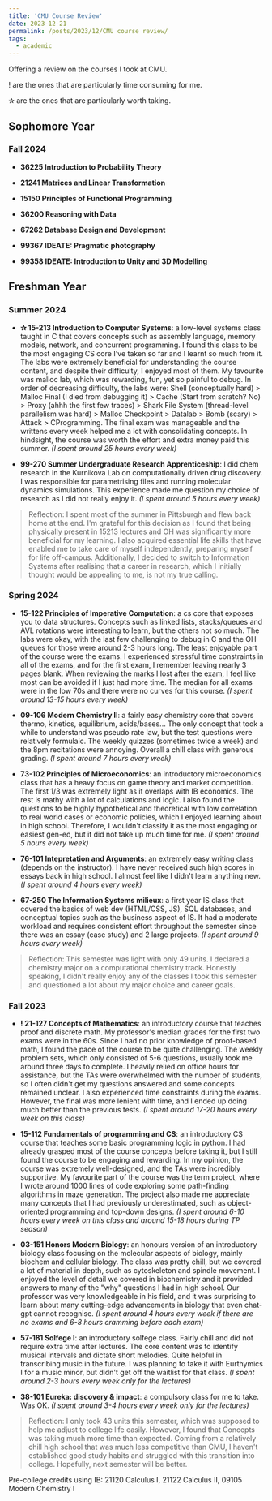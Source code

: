 ```yaml
---
title: 'CMU Course Review'
date: 2023-12-21
permalink: /posts/2023/12/CMU course review/
tags:
  - academic
---
```

Offering a review on the courses I took at CMU.

! are the ones that are particularly time consuming for me.

✰ are the ones that are particularly worth taking.

## Sophomore Year

### Fall 2024 

- **36225 Introduction to Probability Theory**

- **21241 Matrices and Linear Transformation**

- **15150 Principles of Functional Programming** 

- **36200 Reasoning with Data**

- **67262 Database Design and Development** 

- **99367 IDEATE: Pragmatic photography** 

- **99358 IDEATE: Introduction to Unity and 3D Modelling**


## Freshman Year

### Summer 2024

* **✰ 15-213 Introduction to Computer Systems**: a low-level systems class taught in C that covers concepts such as assembly language, memory models, network, and concurrent programming.  I found this class to be the most engaging CS core I've taken so far and I learnt so much from it. The labs were extremely beneficial for understanding the course content, and despite their difficulty, I enjoyed most of them. My favourite was malloc lab, which was rewarding, fun, yet so painful to debug. In order of decreasing difficulty, the labs were: Shell (conceptually hard) > Malloc Final (I died from debugging it) > Cache (Start from scratch? No) > Proxy (ahhh the first few traces) > Shark File System (thread-level parallelism was hard) > Malloc Checkpoint > Datalab > Bomb (scary) > Attack > CProgramming. The final exam was manageable and the writtens every week helped me a lot with consolidating concepts. In hindsight, the course was worth the effort and extra money paid this summer. _(I spent around 25 hours every week)_ 

- **99-270 Summer Undergraduate Research Apprenticeship**: I did chem research in the Kurnikova Lab on computationally driven drug discovery. I was responsible for parametrising files and running molecular dynamics simulations. This experience made me question my choice of research as I did not really enjoy it. _(I spent around 5 hours every week)_ 

> Reflection: I spent most of the summer in Pittsburgh and flew back home at the end. I'm grateful for this decision as I found that being physically present in 15213 lectures and OH was significantly more beneficial for my learning. I also acquired essential life skills that have enabled me to take care of myself independently, preparing myself for life off-campus. Additionally, I decided to switch to Information Systems after realising that a career in research, which I initially thought would be appealing to me, is not my true calling.

### Spring 2024 

- **15-122 Principles of Imperative Computation**: a cs core that exposes you to data structures. Concepts such as linked lists, stacks/queues and AVL rotations were interesting to learn, but the others not so much. The labs were okay, with the last few challenging to debug in C and the OH queues for those were around 2-3 hours long. The least enjoyable part of the course were the exams. I experienced stressful time constraints in all of the exams, and for the first exam, I remember leaving nearly 3 pages blank. When reviewing the marks I lost after the exam, I feel like most can be avoided if I just had more time. The median for all exams were in the low 70s and there were no curves for this course.
_(I spent around 13-15 hours every week)_ 

- **09-106 Modern Chemistry II**: a fairly easy chemistry core that covers thermo, kinetics, equilibrium, acids/bases... The only concept that took a while to understand was pseudo rate law, but the test questions were relatively formulaic. The weekly quizzes (sometimes twice a week) and the 8pm recitations were annoying. Overall a chill class with generous grading.
_(I spent around 7 hours every week)_ 

- **73-102 Principles of Microeconomics**: an introductory microeconomics class that has a heavy focus on game theory and market competition. The first 1/3 was extremely light as it overlaps with IB economics. The rest is mathy with a lot of calculations and logic. I also found the questions to be highly hypothetical and theoretical with low correlation to real world cases or economic policies, which I enjoyed learning about in high school. Therefore, I wouldn't classify it as the most engaging or easiest gen-ed, but it did not take up much time for me.
_(I spent around 5 hours every week)_ 

- **76-101 Intepretation and Arguments**: an extremely easy writing class (depends on the instructor). I have never received such high scores in essays back in high school. I almost feel like I didn't learn anything new.
_(I spent around 4 hours every week)_ 

- **67-250 The Information Systems milieux**: a first year IS class that covered the basics of web dev (HTML/CSS, JS), SQL databases, and conceptual topics such as the business aspect of IS. It had a moderate workload and requires consistent effort throughout the semester since there was an essay (case study) and 2 large projects. 
_(I spent around 9 hours every week)_ 

> Reflection: This semester was light with only 49 units. I declared a chemistry major on a computational chemistry track. Honestly speaking, I didn't really enjoy any of the classes I took this semester and questioned a lot about my major choice and career goals. 

### Fall 2023

- **! 21-127 Concepts of Mathematics**: an introductory course that teaches proof and discrete math. My professor's median grades for the first two exams were in the 60s. Since I had no prior knowledge of proof-based math, I found the pace of the course to be quite challenging. The weekly problem sets, which only consisted of 5-6 questions, usually took me around three days to complete. I heavily relied on office hours for assistance, but the TAs were overwhelmed with the number of students, so I often didn't get my questions answered and some concepts remained unclear. I also experienced time constraints during the exams. However, the final was more lenient with time, and I ended up doing much better than the previous tests. 
_(I spent around 17-20 hours every week on this class)_

- **15-112 Fundamentals of programming and CS**: an introductory CS course that teaches some basic programming logic in python. I had already grasped most of the course concepts before taking it, but I still found the course to be engaging and rewarding. In my opinion, the course was extremely well-designed, and the TAs were incredibly supportive. My favourite part of the course was the term project, where I wrote around 1000 lines of code exploring some path-finding algorithms in maze generation. The project also made me appreciate many concepts that I had previously underestimated, such as object-oriented programming and top-down designs.
_(I spent around 6-10 hours every week on this class and around 15-18 hours during TP season)_

- **03-151 Honors Modern Biology**: an honours version of an introductory biology class focusing on the molecular aspects of biology, mainly biochem and cellular biology. The class was pretty chill, but we covered a lot of material in depth, such as cytoskeleton and spindle movement. I enjoyed the level of detail we covered in biochemistry and it provided answers to many of the "why" questions I had in high school. Our professor was very knowledgeable in his field, and it was surprising to learn about many cutting-edge advancements in biology that even chat-gpt cannot recognise.
_(I spent around 4 hours every week if there are no exams and 6-8 hours cramming before each exam)_

- **57-181 Solfege I**: an introductory solfege class. Fairly chill and did not require extra time after lectures. The core content was to identify musical intervals and dictate short melodies. Quite helpful in transcribing music in the future. I was planning to take it with Eurthymics I for a music minor, but didn't get off the waitlist for that class.
_(I spent around 2-3 hours every week only for the lectures)_

- **38-101 Eureka: discovery & impact**: a compulsory class for me to take. Was OK. 
_(I spent around 3-4 hours every week only for the lectures)_

> Reflection: I only took 43 units this semester, which was supposed to help me adjust to college life easily. However, I found that Concepts was taking much more time than expected. Coming from a relatively chill high school that was much less competitive than CMU, I haven't established good study habits and struggled with this transition into college. Hopefully, next semester will be better. 




Pre-college credits using IB: 21120 Calculus I, 21122 Calculus II, 09105 Modern Chemistry I 
